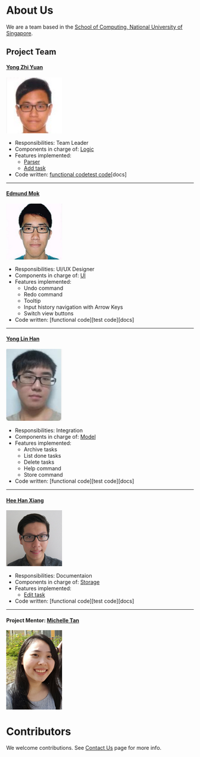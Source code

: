 # About Us

We are a team based in the [School of Computing, National University of Singapore](http://www.comp.nus.edu.sg).

## Project Team

#### [Yong Zhi Yuan](https://github.com/Zhiyuan-Amos) <br>
<img src="images/YZY.png" width="150"><br>
* Responsibilities: Team Leader <br>
* Components in charge of: [Logic](https://github.com/CS2103AUG2016-W13-C4/main/blob/master/docs/DeveloperGuide.md#logic-component) <br>
* Features implemented: <br>
   * [Parser](https://github.com/CS2103AUG2016-W13-C4/main/blob/master/docs/DeveloperGuide.md#logic-component) <br>
   * [Add task](https://github.com/CS2103AUG2016-W13-C4/main/blob/master/docs/UserGuide.md#adding-a-task-add) <br>
* Code written: [functional code](../collated/main/A0139655U.md)[test code](../collated/test/A0139655U.md)[docs] <br>

-----

#### [Edmund Mok](https://github.com/edmundmok)
<img src="images/EM.png" width="150"><br>
* Responsibilities: UI/UX Designer
* Components in charge of: [UI](https://github.com/CS2103AUG2016-W13-C4/main/blob/master/docs/DeveloperGuide.md#ui-component)
* Features implemented:
  * Undo command
  * Redo command
  * Tooltip
  * Input history navigation with Arrow Keys
  * Switch view buttons
* Code written: [functional code][test code][docs]

-----

#### [Yong Lin Han](https://github.com/ylhlh) 
<img src="images/YLH.png" width="150"><br>
* Responsibilities: Integration <br>
* Components in charge of: [Model](https://github.com/CS2103AUG2016-W13-C4/main/blob/master/docs/DeveloperGuide.md#model-component) <br>
* Features implemented: <br>
   * Archive tasks
   * List done tasks
   * Delete tasks
   * Help command
   * Store command
* Code written: [functional code][test code][docs] <br>


-----

#### [Hee Han Xiang](https://github.com/fisherhx)
<img src="images/HHX.png" width="150"><br>
* Responsibilities: Documentaion <br>
* Components in charge of: [Storage](https://github.com/CS2103AUG2016-W13-C4/main/blob/master/docs/DeveloperGuide.md#storage-component) <br>
* Features implemented: <br>
   * [Edit task](https://github.com/CS2103AUG2016-W13-C4/main/blob/master/docs/UserGuide.md#editing-a-task-edit) <br>
* Code written: [functional code][test code][docs] <br>

-----

#### Project Mentor: [Michelle Tan](https://github.com/michelletan)
<img src="images/Michelle_Tan.jpg" width="150"><br>

# Contributors

We welcome contributions. See [Contact Us](ContactUs.md) page for more info.

